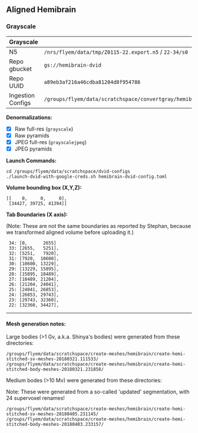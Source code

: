 Aligned Hemibrain
-----------------

### Grayscale

| Grayscale         |                                                                                |
|-------------------|--------------------------------------------------------------------------------|
| N5                | `/nrs/flyem/data/tmp/Z0115-22.export.n5` / `22-34/s0`                          |
| Repo gbucket      | `gs://hemibrain-dvid`                                                          |
| Repo UUID         | `a89eb3af216a46cdba81204d8f954786`                                             |
| Ingestion Configs | `/groups/flyem/data/scratchspace/convertgray/hemibrain`                        |

**Denormalizations:**

- [X] Raw full-res (`grayscale`)
- [X] Raw pyramids
- [X] JPEG full-res (`grayscalejpeg`)
- [X] JPEG pyramids

**Launch Commands:**

```
cd /groups/flyem/data/scratchspace/dvid-configs
./launch-dvid-with-google-creds.sh hemibrain-dvid-config.toml
```

**Volume bounding box (X,Y,Z):**

```
[[    0,     0,     0],
 [34427, 39725, 41394]]
```

**Tab Boundaries (X axis):**

(Note: These are not the same boundaries as reported by Stephan, because we transformed aligned volume before uploading it.)

```
 34: [0,      2655]
 33: [2655,   5251],
 32: [5251,   7920],
 31: [7920,  10600],
 30: [10600, 13229],
 29: [13229, 15895],
 28: [15895, 18489],
 27: [18489, 21204],
 26: [21204, 24041],
 25: [24041, 26853],
 24: [26853, 29743],
 23: [29743, 32360],
 22: [32360, 34427],
```

---


#### Mesh generation notes:

Large bodies (>1 Gv, a.k.a. Shinya's bodies) were generated from these directories:

```
/groups/flyem/data/scratchspace/create-meshes/hemibrain/create-hemi-stitched-sv-meshes-20180321.111533/
/groups/flyem/data/scratchspace/create-meshes/hemibrain/create-hemi-stitched-body-meshes-20180321.231858/
```

Medium bodes (>10 Mv) were generated from these directories:

Note: These were generated from a so-called 'updated' segmentation, with 24 supervoxel renames!

```
/groups/flyem/data/scratchspace/create-meshes/hemibrain/create-hemi-stitched-sv-meshes-20180405.231145/
/groups/flyem/data/scratchspace/create-meshes/hemibrain/create-hemi-stitched-body-meshes-20180403.233157/
```

<!--

### OBSOLETE Segmentation Instances

| Node/ingestion info   | (applies to all of the below, except as noted)                                            |
|-----------------------|-------------------------------------------------------------------------------------------|
| DVID Repo             | [hemibrain](http://emdata3:8000/#/repo/1d1d0ccb466444618c2eb91e95b1b520)                  |
| UUID                  | `1d1d0ccb466444618c2eb91e95b1b520`                                                        |
| Ingestion Configs     |                                                                                           |

---


| Base                  |  (Not ingested yet.)                                                                      |
|-----------------------|-------------------------------------------------------------------------------------------|
| Instance name         | `segmentation-base`                                                                       |
| BMaps VolumeID        | `brainmaps://274750196357:hemibrain:prelim_000_8nm`                                       |
| ChangeStack           | \<none>                                                                                   | 

**Denormalizations:**

- [ ] Labelarray pyramids
- [ ] Skeletons
- [ ] Meshes

---


| FFN-Agglomerated      |                                                                                           |
|-----------------------|-------------------------------------------------------------------------------------------|
| Instance name         | `segmentation-`                                         |
| BMaps VolumeID        | `brainmaps://274750196357:hemibrain:prelim_000_8nm`                  |
| ChangeStack           | ``                                                      | 

**Denormalizations:**

- [ ] Labelarray pyramids
- [ ] Skeletons
- [ ] Meshes

---

| FFN+Celis-Agglomerated |                                                                                           |
|------------------------|-------------------------------------------------------------------------------------------|
| Instance name          | `segmentation-`       |
| BMaps VolumeID         | `brainmaps://274750196357:hemibrain:prelim_000_8nm`                  |
| ChangeStack            | ``                    | 

**Denormalizations:**

- [ ] Labelarray pyramids
- [ ] Skeletons
- [ ] Meshes

---

-->
